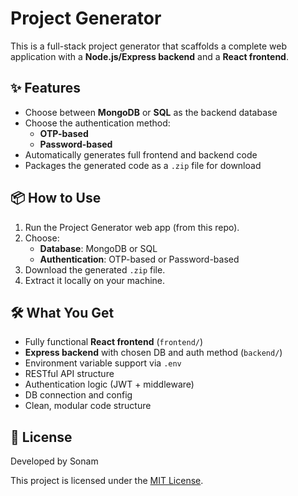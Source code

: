 # Project Generator

This is a full-stack project generator that scaffolds a complete web application with a **Node.js/Express backend** and a **React frontend**.

## ✨ Features

- Choose between **MongoDB** or **SQL** as the backend database
- Choose the authentication method:
  - **OTP-based**
  - **Password-based**
- Automatically generates full frontend and backend code
- Packages the generated code as a `.zip` file for download

## 📦 How to Use

1. Run the Project Generator web app (from this repo).
2. Choose:
   - **Database**: MongoDB or SQL
   - **Authentication**: OTP-based or Password-based
3. Download the generated `.zip` file.
4. Extract it locally on your machine.

## 🛠 What You Get

- Fully functional **React frontend** (`frontend/`)
- **Express backend** with chosen DB and auth method (`backend/`)
- Environment variable support via `.env`
- RESTful API structure
- Authentication logic (JWT + middleware)
- DB connection and config
- Clean, modular code structure



## 📄 License

Developed by Sonam

This project is licensed under the [MIT License](./LICENSE).
